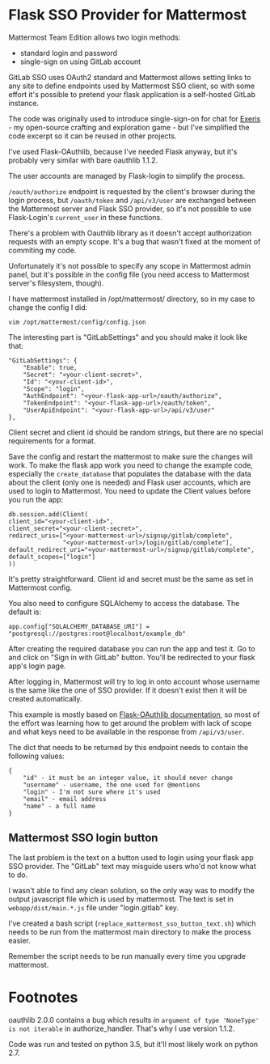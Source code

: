 # Flask SSO Provider for Mattermost

Mattermost Team Edition allows two login methods:

 - standard login and password
 - single-sign on using GitLab account

GitLab SSO uses OAuth2 standard and Mattermost allows setting links to any site to define endpoints
used by Mattermost SSO client, so with some effort it's possible to pretend your flask application
is a self-hosted GitLab instance.

The code was originally used to introduce single-sign-on for chat for
[Exeris](https://github.com/alchrabas/exeris) - my open-source crafting and exploration game -
but I've simplified the code excerpt so it can be reused in other projects.

I've used Flask-OAuthlib, because I've needed Flask anyway, but it's probably very similar with bare oauthlib 1.1.2.

The user accounts are managed by Flask-login to simplify the process.

`/oauth/authorize` endpoint is requested by the client's browser during the login process, but
`/oauth/token` and `/api/v3/user` are exchanged between the Mattermost server and Flask SSO provider,
so it's not possible to use Flask-Login's `current_user` in these functions.

There's a problem with Oauthlib library as it doesn't accept authorization requests with an empty scope.
It's a bug that wasn't fixed at the moment of commiting my code.

Unfortunately it's not possible to specify any scope in Mattermost admin panel, but it's possible in the config file
(you need access to Mattermost server's filesystem, though).

I have mattermost installed in /opt/mattermost/ directory, so in my case to change the config I did:

```
vim /opt/mattermost/config/config.json
```

The interesting part is "GitLabSettings" and you should make it look like that:
```
"GitLabSettings": {
    "Enable": true,
    "Secret": "<your-client-secret>",
    "Id": "<your-client-id>",
    "Scope": "login",
    "AuthEndpoint": "<your-flask-app-url>/oauth/authorize",
    "TokenEndpoint": "<your-flask-app-url>/oauth/token",
    "UserApiEndpoint": "<your-flask-app-url>/api/v3/user"
},
```

Client secret and client id should be random strings, but there are no special requirements for a format.

Save the config and restart the mattermost to make sure the changes will work.
To make the flask app work you need to change the example code, especially the `create_database`
that populates the database with the data about the client (only one is needed) and Flask user accounts,
which are used to login to Mattermost. You need to update the Client values before you run the app:

```
db.session.add(Client(
client_id="<your-client-id>",
client_secret="<your-client-secret>",
redirect_uris=["<your-mattermost-url>/signup/gitlab/complete",
               "<your-mattermost-url>/login/gitlab/complete"],
default_redirect_uri="<your-mattermost-url>/signup/gitlab/complete",
default_scopes=["login"]
))
```
It's pretty straightforward. Client id and secret must be the same as set in Mattermost config.

You also need to configure SQLAlchemy to access the database. The default is:

```
app.config["SQLALCHEMY_DATABASE_URI"] = "postgresql://postgres:root@localhost/example_db"
```

After creating the required database you can run the app and test it.
Go to <your-mattermost-url> and click on "Sign in with GitLab" button.
You'll be redirected to your flask app's login page.

After logging in, Mattermost will try to log in onto account whose username is the same like the one of SSO provider.
If it doesn't exist then it will be created automatically.

This example is mostly based on
[Flask-OAuthlib documentation](https://flask-oauthlib.readthedocs.io/en/latest/oauth2.html), so most of the effort
was learning how to get around the problem with lack of scope and what keys need to be available
in the response from `/api/v3/user`.

The dict that needs to be returned by this endpoint needs to contain the following values:

```
{
    "id" - it must be an integer value, it should never change
    "username" - username, the one used for @mentions
    "login" - I'm not sure where it's used
    "email" - email address
    "name" - a full name
}
```

## Mattermost SSO login button
The last problem is the text on a button used to login using your flask app SSO provider.
The "GitLab" text may misguide users who'd not know what to do.

I wasn't able to find any clean solution, so the only way was to modify the output javascript file which is used by mattermost.
The text is set in `webapp/dist/main.*.js` file under "login.gitlab" key.

I've created a bash script (`replace_mattermost_sso_button_text.sh`) which needs to be run from the mattermost
main directory to make the process easier.

Remember the script needs to be run manually every time you upgrade mattermost.

# Footnotes
oauthlib 2.0.0 contains a bug which results in `argument of type 'NoneType' is not iterable` in authorize_handler.
That's why I use version 1.1.2.

Code was run and tested on python 3.5, but it'll most likely work on python 2.7.
